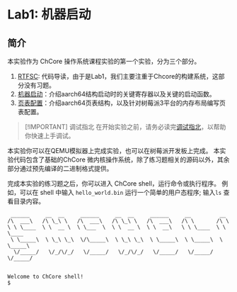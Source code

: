 # Lab1: 机器启动

## 简介

本实验作为 ChCore 操作系统课程实验的第一个实验，分为三个部分。

1. [RTFSC](../Lab1/RTFSC.html): 代码导读，由于是Lab1，我们主要注重于Chcore的构建系统，这部分没有习题。
2. [机器启动](../Lab1/boot.html)：介绍aarch64结构启动时的关键寄存器以及关键的启动函数。
3. [页表配置](../Lab1/pte.html)：介绍aarch64页表结构，以及针对树莓派3平台的内存布局编写页表配置。

> [!IMPORTANT] 调试指北
> 在开始实验之前，请务必读完[调试指北](./Appendix/kernel-debugging.html)，以帮助你快速上手调试。

本实验你可以在QEMU模拟器上完成实验，也可以在树莓派开发板上完成。
本实验代码包含了基础的ChCore 微内核操作系统，除了练习题相关的源码以外，其余部分通过预先编译的二进制格式提供。

完成本实验的练习题之后，你可以进入 ChCore shell，运行命令或执行程序。
例如，可以在 shell 中输入 `hello_world.bin` 运行一个简单的用户态程序;
输入`ls` 查看目录内容。

```console
 ______     __  __     ______     __  __     ______     __         __        
/\  ___\   /\ \_\ \   /\  ___\   /\ \_\ \   /\  ___\   /\ \       /\ \       
\ \ \____  \ \  __ \  \ \___  \  \ \  __ \  \ \  __\   \ \ \____  \ \ \____  
 \ \_____\  \ \_\ \_\  \/\_____\  \ \_\ \_\  \ \_____\  \ \_____\  \ \_____\ 
  \/_____/   \/_/\/_/   \/_____/   \/_/\/_/   \/_____/   \/_____/   \/_____/ 


Welcome to ChCore shell!
$ 
```
